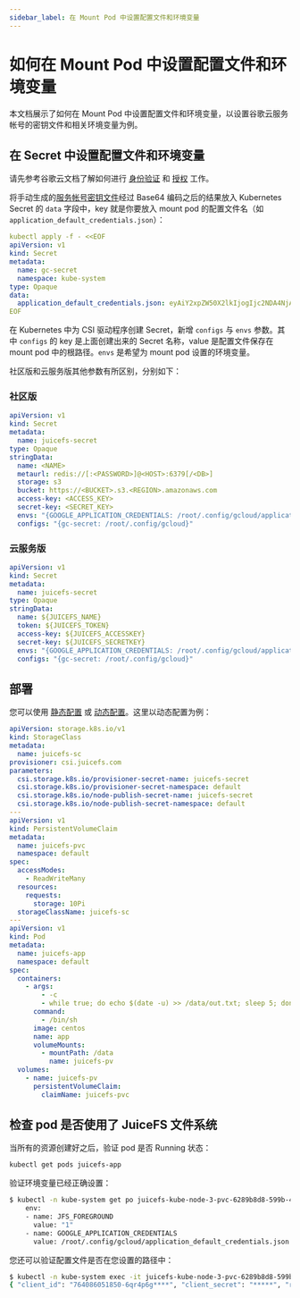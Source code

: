 ```yaml
---
sidebar_label: 在 Mount Pod 中设置配置文件和环境变量
---
```


# 如何在 Mount Pod 中设置配置文件和环境变量

本文档展示了如何在 Mount Pod 中设置配置文件和环境变量，以设置谷歌云服务帐号的密钥文件和相关环境变量为例。

## 在 Secret 中设置配置文件和环境变量

请先参考谷歌云文档了解如何进行 [身份验证](https://cloud.google.com/docs/authentication) 和 [授权](https://cloud.google.com/iam/docs/overview) 工作。

将手动生成的[服务帐号密钥文件](https://cloud.google.com/docs/authentication/production#create_service_account)经过 Base64 编码之后的结果放入 Kubernetes Secret 的 `data` 字段中，key 就是你要放入 mount pod 的配置文件名（如 `application_default_credentials.json`）：

```yaml {9}
kubectl apply -f - <<EOF
apiVersion: v1
kind: Secret
metadata:
  name: gc-secret
  namespace: kube-system
type: Opaque
data:
  application_default_credentials.json: eyAiY2xpZW50X2lkIjogIjc2NDA4NjA1MTg1MC02cXI0cDZncGk2aG41MDZwdDhlanVxODNkaT*****=
EOF
```

在 Kubernetes 中为 CSI 驱动程序创建 Secret，新增 `configs` 与 `envs` 参数。其中 `configs` 的 key 是上面创建出来的 Secret 名称，value 是配置文件保存在 mount pod 中的根路径。`envs` 是希望为 mount pod 设置的环境变量。

社区版和云服务版其他参数有所区别，分别如下：

### 社区版

```yaml {13-14}
apiVersion: v1
kind: Secret
metadata:
  name: juicefs-secret
type: Opaque
stringData:
  name: <NAME>
  metaurl: redis://[:<PASSWORD>]@<HOST>:6379[/<DB>]
  storage: s3
  bucket: https://<BUCKET>.s3.<REGION>.amazonaws.com
  access-key: <ACCESS_KEY>
  secret-key: <SECRET_KEY>
  envs: "{GOOGLE_APPLICATION_CREDENTIALS: /root/.config/gcloud/application_default_credentials.json}"
  configs: "{gc-secret: /root/.config/gcloud}"
```

### 云服务版

```yaml {11-12}
apiVersion: v1
kind: Secret
metadata:
  name: juicefs-secret
type: Opaque
stringData:
  name: ${JUICEFS_NAME}
  token: ${JUICEFS_TOKEN}
  access-key: ${JUICEFS_ACCESSKEY}
  secret-key: ${JUICEFS_SECRETKEY}
  envs: "{GOOGLE_APPLICATION_CREDENTIALS: /root/.config/gcloud/application_default_credentials.json}"
  configs: "{gc-secret: /root/.config/gcloud}"
```

## 部署

您可以使用 [静态配置](static-provisioning.md) 或 [动态配置](dynamic-provisioning.md)。这里以动态配置为例：

```yaml
apiVersion: storage.k8s.io/v1
kind: StorageClass
metadata:
  name: juicefs-sc
provisioner: csi.juicefs.com
parameters:
  csi.storage.k8s.io/provisioner-secret-name: juicefs-secret
  csi.storage.k8s.io/provisioner-secret-namespace: default
  csi.storage.k8s.io/node-publish-secret-name: juicefs-secret
  csi.storage.k8s.io/node-publish-secret-namespace: default
---
apiVersion: v1
kind: PersistentVolumeClaim
metadata:
  name: juicefs-pvc
  namespace: default
spec:
  accessModes:
    - ReadWriteMany
  resources:
    requests:
      storage: 10Pi
  storageClassName: juicefs-sc
---
apiVersion: v1
kind: Pod
metadata:
  name: juicefs-app
  namespace: default
spec:
  containers:
    - args:
        - -c
        - while true; do echo $(date -u) >> /data/out.txt; sleep 5; done
      command:
        - /bin/sh
      image: centos
      name: app
      volumeMounts:
        - mountPath: /data
          name: juicefs-pv
  volumes:
    - name: juicefs-pv
      persistentVolumeClaim:
        claimName: juicefs-pvc
```

## 检查 pod 是否使用了 JuiceFS 文件系统

当所有的资源创建好之后，验证 pod 是否 Running 状态：

```sh
kubectl get pods juicefs-app
```

验证环境变量已经正确设置：

```sh
$ kubectl -n kube-system get po juicefs-kube-node-3-pvc-6289b8d8-599b-4106-b5e9-081e7a570469 -oyaml | grep env -A 4
    env:
    - name: JFS_FOREGROUND
      value: "1"
    - name: GOOGLE_APPLICATION_CREDENTIALS
      value: /root/.config/gcloud/application_default_credentials.json
```

您还可以验证配置文件是否在您设置的路径中：

```sh
$ kubectl -n kube-system exec -it juicefs-kube-node-3-pvc-6289b8d8-599b-4106-b5e9-081e7a570469 -- cat /root/.config/gcloud/application_default_credentials.json
{ "client_id": "764086051850-6qr4p6g****", "client_secret": "*****", "refresh_token": "******", "type": "authorized_user" }
```
